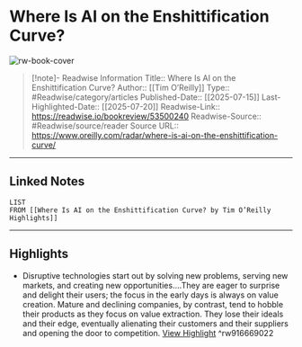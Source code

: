 # Where Is AI on the Enshittification Curve?

![rw-book-cover](https://www.oreilly.com/radar/wp-content/uploads/sites/3/2019/06/curves-1871896_1920_crop-3328b5c27960965cbdfdd5f1aada31cf.jpg)
<br>
>[!note]- Readwise Information
>Title:: Where Is AI on the Enshittification Curve?
>Author:: [[Tim O’Reilly]]
>Type:: #Readwise/category/articles
>Published-Date:: [[2025-07-15]]
>Last-Highlighted-Date:: [[2025-07-20]]
>Readwise-Link:: https://readwise.io/bookreview/53500240
>Readwise-Source:: #Readwise/source/reader
>Source URL:: https://www.oreilly.com/radar/where-is-ai-on-the-enshittification-curve/
--- 

## Linked Notes
```dataview
LIST
FROM [[Where Is AI on the Enshittification Curve? by Tim O’Reilly Highlights]]
```

---

## Highlights
- Disruptive technologies start out by solving new problems, serving new markets, and creating new opportunities.…They are eager to surprise and delight their users; the focus in the early days is always on value creation. Mature and declining companies, by contrast, tend to hobble their products as they focus on value extraction. They lose their ideals and their edge, eventually alienating their customers and their suppliers and opening the door to competition. [View Highlight](https://readwise.io/open/916669022) ^rw916669022
